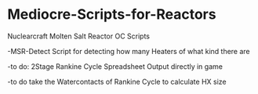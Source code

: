 # Mediocre-Scripts-for-Reactors
Nuclearcraft Molten Salt Reactor OC Scripts 

-MSR-Detect Script for detecting how many Heaters of what kind there are

-to do: 2Stage Rankine Cycle Spreadsheet Output directly in game

-to do take the Watercontacts of Rankine Cycle to calculate HX size

